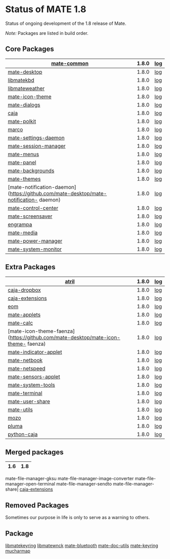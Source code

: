 # Status of MATE 1.8

Status of ongoing development of the 1.8 release of Mate.

_Note:_ Packages are listed in build order.

## Core Packages

[mate-common](https://github.com/mate-desktop/mate-common) |  1.8.0 | [log](https://git.mate-desktop.org/mate-common/log/)
---|---|---
[mate-desktop](https://github.com/mate-desktop/mate-desktop) |  1.8.0 | [log](https://git.mate-desktop.org/mate-desktop/log/)
[libmatekbd](https://github.com/mate-desktop/libmatekbd) |  1.8.0 | [log](https://git.mate-desktop.org/libmatekbd/log/)
[libmateweather](https://github.com/mate-desktop/libmateweather) |  1.8.0 | [log](https://git.mate-desktop.org/libmateweather/log/)
[mate-icon-theme](https://github.com/mate-desktop/mate-icon-theme) |  1.8.0 | [log](https://git.mate-desktop.org/mate-icon-theme/log/)
[mate-dialogs](https://github.com/mate-desktop/mate-dialogs) |  1.8.0 | [log](https://git.mate-desktop.org/mate-dialogs/log/)
[caja](https://github.com/mate-desktop/caja) |  1.8.0 |  [log](https://git.mate-desktop.org/caja/log/)
[mate-polkit](https://github.com/mate-desktop/mate-polkit) |  1.8.0 | [log](https://git.mate-desktop.org/mate-polkit/log/)
[marco](https://github.com/mate-desktop/marco) |  1.8.0 |  [log](https://git.mate-desktop.org/marco/log/)
[mate-settings-daemon](https://github.com/mate-desktop/mate-settings-daemon) |  1.8.0 | [log](https://git.mate-desktop.org/mate-settings-daemon/log/)
[mate-session-manager](https://github.com/mate-desktop/mate-session-manager) |  1.8.0 | [log](https://git.mate-desktop.org/mate-session-manager/log/)
[mate-menus](https://github.com/mate-desktop/mate-menus) |  1.8.0 | [log](https://git.mate-desktop.org/mate-menus/log/)
[mate-panel](https://github.com/mate-desktop/mate-panel) |  1.8.0 | [log](https://git.mate-desktop.org/mate-panel/log/)
[mate-backgrounds](https://github.com/mate-desktop/mate-backgrounds) |  1.8.0 | [log](https://git.mate-desktop.org/mate-backgrounds/log/)
[mate-themes](https://github.com/mate-desktop/mate-themes) |  1.8.0 | [log](https://git.mate-desktop.org/mate-themes/log/)
[mate-notification-daemon](https://github.com/mate-desktop/mate-notification- daemon) |  1.8.0 | [log](https://git.mate-desktop.org/mate-notification-daemon/log/)
[mate-control-center](https://github.com/mate-desktop/mate-control-center) |  1.8.0 | [log](https://git.mate-desktop.org/mate-control-center/log/)
[mate-screensaver](https://github.com/mate-desktop/mate-screensaver) |  1.8.0 | [log](https://git.mate-desktop.org/mate-screensaver/log/)
[engrampa](https://github.com/mate-desktop/engrampa) |  1.8.0 |  [log](https://git.mate-desktop.org/engrampa/log/)
[mate-media](https://github.com/mate-desktop/mate-media) |  1.8.0 | [log](https://git.mate-desktop.org/mate-media/log/)
[mate-power-manager](https://github.com/mate-desktop/mate-power-manager) |  1.8.0 | [log](https://git.mate-desktop.org/mate-power-manager/log/)
[mate-system-monitor](https://github.com/mate-desktop/mate-system-monitor) |  1.8.0 | [log](https://git.mate-desktop.org/mate-system-monitor/log/)

## Extra Packages

[atril](https://github.com/mate-desktop/atril) |  1.8.0 |  [log](https://git.mate-desktop.org/atril/log/)
---|---|---
[caja-dropbox](https://github.com/mate-desktop/caja-dropbox) |  1.8.0 | [log](https://git.mate-desktop.org/caja-dropbox/log/)
[caja-extensions](https://github.com/mate-desktop/caja-extensions) |  1.8.0 | [log](https://git.mate-desktop.org/caja-extensions/log/)
[eom](https://github.com/mate-desktop/eom) |  1.8.0 |  [log](https://git.mate-desktop.org/eom/log/)
[mate-applets](https://github.com/mate-desktop/mate-applets) |  1.8.0 | [log](https://git.mate-desktop.org/mate-applets/log/)
[mate-calc](https://github.com/mate-desktop/mate-calc) |  1.8.0 | [log](https://git.mate-desktop.org/mate-calc/log/)
[mate-icon-theme-faenza](https://github.com/mate-desktop/mate-icon-theme- faenza) |  1.8.0 | [log](https://git.mate-desktop.org/mate-icon-theme-faenza/log/)
[mate-indicator-applet](https://github.com/mate-desktop/mate-indicator-applet) |  1.8.0 | [log](https://git.mate-desktop.org/mate-indicator-applet/log/)
[mate-netbook](https://github.com/mate-desktop/mate-netbook) |  1.8.0 | [log](https://git.mate-desktop.org/mate-netbook/log/)
[mate-netspeed](https://github.com/mate-desktop/mate-netspeed) |  1.8.0 | [log](https://git.mate-desktop.org/mate-netspeed/log/)
[mate-sensors-applet](https://github.com/mate-desktop/mate-sensors-applet) |  1.8.0 | [log](https://git.mate-desktop.org/mate-sensors-applet/log/)
[mate-system-tools](https://github.com/mate-desktop/mate-system-tools) |  1.8.0 | [log](https://git.mate-desktop.org/mate-system-tools/log/)
[mate-terminal](https://github.com/mate-desktop/mate-terminal) |  1.8.0 | [log](https://git.mate-desktop.org/mate-terminal/log/)
[mate-user-share](https://github.com/mate-desktop/mate-user-share) |  1.8.0 | [log](https://git.mate-desktop.org/mate-user-share/log/)
[mate-utils](https://github.com/mate-desktop/mate-utils) |  1.8.0 | [log](https://git.mate-desktop.org/mate-utils/log/)
[mozo](https://github.com/mate-desktop/mozo) |  1.8.0 |  [log](https://git.mate-desktop.org/mozo/log/)
[pluma](https://github.com/mate-desktop/pluma) |  1.8.0 |  [log](https://git.mate-desktop.org/pluma/log/)
[python-caja](https://github.com/mate-desktop/python-caja) |  1.8.0 | [log](https://git.mate-desktop.org/python-caja/log/)

## Merged packages

1.6| 1.8
---|---
mate-file-manager-gksu
mate-file-manager-image-converter
mate-file-manager-open-terminal
mate-file-manager-sendto
mate-file-manager-share| [caja-extensions](https://github.com/mate-desktop/caja-extensions)

## Removed Packages

Sometimes our purpose in life is only to serve as a warning to others.

Package
---
[libmatekeyring](https://github.com/mate-desktop/libmatekeyring)
[libmatewnck](https://github.com/mate-desktop/libmatewnck)
[mate-bluetooth](https://github.com/mate-desktop/mate-bluetooth)
[mate-doc-utils](https://github.com/mate-desktop/mate-doc-utils)
[mate-keyring](https://github.com/mate-desktop/mate-keyring)
[mucharmap](https://github.com/mate-desktop/mucharmap)

